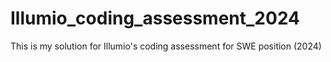 # Illumio_coding_assessment_2024
This is my solution for Illumio's coding assessment for SWE position (2024)
